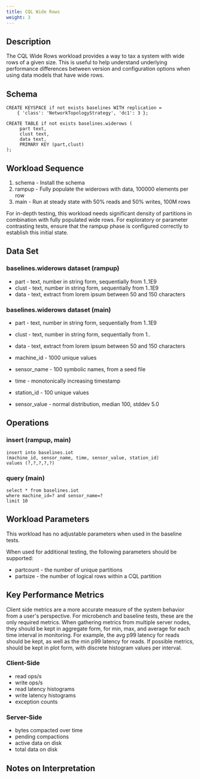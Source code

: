 ```yaml
---
title: CQL Wide Rows
weight: 3
---
```


## Description

The CQL Wide Rows workload provides a way to tax a system with wide rows of a given size. This is useful to help understand underlying performance differences between version and configuration options
when using data models that have wide rows.

## Schema

    CREATE KEYSPACE if not exists baselines WITH replication = 
        { 'class': 'NetworkTopologyStrategy', 'dc1': 3 };
    
    CREATE TABLE if not exists baselines.widerows (
         part text,
         clust text,
         data text,
         PRIMARY KEY (part,clust)
    );

## Workload Sequence

1. schema - Install the schema
2. rampup - Fully populate the widerows with data, 100000 elements per row
3. main - Run at steady state with 50% reads and 50% writes, 100M rows

For in-depth testing, this workload needs significant density of partitions in
combination with fully populated wide rows. For exploratory or parameter
contrasting tests, ensure that the rampup phase is configured correctly to
establish this initial state.

## Data Set

### baselines.widerows dataset (rampup)

- part - text, number in string form, sequentially from 1..1E9
- clust - text, number in string form, sequentially from 1..1E9 
- data - text, extract from lorem ipsum between 50 and 150 characters

### baselines.widerows dataset (main)

- part - text, number in string form, sequentially from 1..1E9
- clust - text, number in string form, sequentially from 1..<partsize>
- data - text, extract from lorem ipsum between 50 and 150 characters

- machine_id - 1000 unique values
- sensor_name - 100 symbolic names, from a seed file
- time - monotonically increasing timestamp
- station_id - 100 unique values
- sensor_value - normal distribution, median 100, stddev 5.0

## Operations

### insert (rampup, main)

    insert into baselines.iot
    (machine_id, sensor_name, time, sensor_value, station_id)
    values (?,?,?,?,?)

### query (main)

    select * from baselines.iot
    where machine_id=? and sensor_name=?
    limit 10
    
## Workload Parameters

This workload has no adjustable parameters when used in the baseline tests.

When used for additional testing, the following parameters should be supported:

- partcount - the number of unique partitions
- partsize - the number of logical rows within a CQL partition
   
## Key Performance Metrics

Client side metrics are a more accurate measure of the system behavior from a
user's perspective. For microbench and baseline tests, these are the only
required metrics. When gathering metrics from multiple server nodes, they should
be kept in aggregate form, for min, max, and average for each time interval in
monitoring. For example, the avg p99 latency for reads should be kept, as well
as the min p99 latency for reads. If possible metrics, should be kept in plot
form, with discrete histogram values per interval.

### Client-Side

- read ops/s
- write ops/s
- read latency histograms
- write latency histograms
- exception counts

### Server-Side

- bytes compacted over time
- pending compactions
- active data on disk
- total data on disk

## Notes on Interpretation




